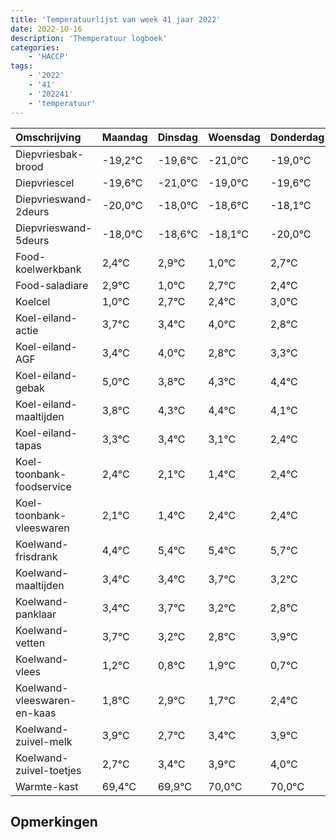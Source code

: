 ```yaml
---
title: 'Temperatuurlijst van week 41 jaar 2022'
date: 2022-10-16
description: 'Themperatuur logboek'
categories:
    - 'HACCP'
tags:
    - '2022'
    - '41'
    - '202241'
    - 'temperatuur'
---
```

|Omschrijving|Maandag|Dinsdag|Woensdag|Donderdag|Vrijdag|Zaterdag|Zondag|
|:---|:---|:---|:---|:---|:---|:---|:---|
|Diepvriesbak-brood|-19,2°C|-19,6°C|-21,0°C|-19,0°C|-19,6°C|-19,1°C|-21,0°C|
|Diepvriescel|-19,6°C|-21,0°C|-19,0°C|-19,6°C|-19,1°C|-21,0°C|-19,3°C|
|Diepvrieswand-2deurs|-20,0°C|-18,0°C|-18,6°C|-18,1°C|-20,0°C|-18,3°C|-18,6°C|
|Diepvrieswand-5deurs|-18,0°C|-18,6°C|-18,1°C|-20,0°C|-18,3°C|-18,6°C|-18,0°C|
|Food-koelwerkbank|2,4°C|2,9°C|1,0°C|2,7°C|2,4°C|3,0°C|1,8°C|
|Food-saladiare|2,9°C|1,0°C|2,7°C|2,4°C|3,0°C|1,8°C|2,3°C|
|Koelcel|1,0°C|2,7°C|2,4°C|3,0°C|1,8°C|2,3°C|2,4°C|
|Koel-eiland-actie|3,7°C|3,4°C|4,0°C|2,8°C|3,3°C|3,4°C|3,1°C|
|Koel-eiland-AGF|3,4°C|4,0°C|2,8°C|3,3°C|3,4°C|3,1°C|2,4°C|
|Koel-eiland-gebak|5,0°C|3,8°C|4,3°C|4,4°C|4,1°C|3,4°C|4,4°C|
|Koel-eiland-maaltijden|3,8°C|4,3°C|4,4°C|4,1°C|3,4°C|4,4°C|4,4°C|
|Koel-eiland-tapas|3,3°C|3,4°C|3,1°C|2,4°C|3,4°C|3,4°C|3,7°C|
|Koel-toonbank-foodservice|2,4°C|2,1°C|1,4°C|2,4°C|2,4°C|2,7°C|2,2°C|
|Koel-toonbank-vleeswaren|2,1°C|1,4°C|2,4°C|2,4°C|2,7°C|2,2°C|1,8°C|
|Koelwand-frisdrank|4,4°C|5,4°C|5,4°C|5,7°C|5,2°C|4,8°C|5,9°C|
|Koelwand-maaltijden|3,4°C|3,4°C|3,7°C|3,2°C|2,8°C|3,9°C|2,7°C|
|Koelwand-panklaar|3,4°C|3,7°C|3,2°C|2,8°C|3,9°C|2,7°C|3,4°C|
|Koelwand-vetten|3,7°C|3,2°C|2,8°C|3,9°C|2,7°C|3,4°C|3,9°C|
|Koelwand-vlees|1,2°C|0,8°C|1,9°C|0,7°C|1,4°C|1,9°C|2,0°C|
|Koelwand-vleeswaren-en-kaas|1,8°C|2,9°C|1,7°C|2,4°C|2,9°C|3,0°C|3,0°C|
|Koelwand-zuivel-melk|3,9°C|2,7°C|3,4°C|3,9°C|4,0°C|4,0°C|3,8°C|
|Koelwand-zuivel-toetjes|2,7°C|3,4°C|3,9°C|4,0°C|4,0°C|3,8°C|3,9°C|
|Warmte-kast|69,4°C|69,9°C|70,0°C|70,0°C|69,8°C|69,9°C|69,4°C|

## Opmerkingen


